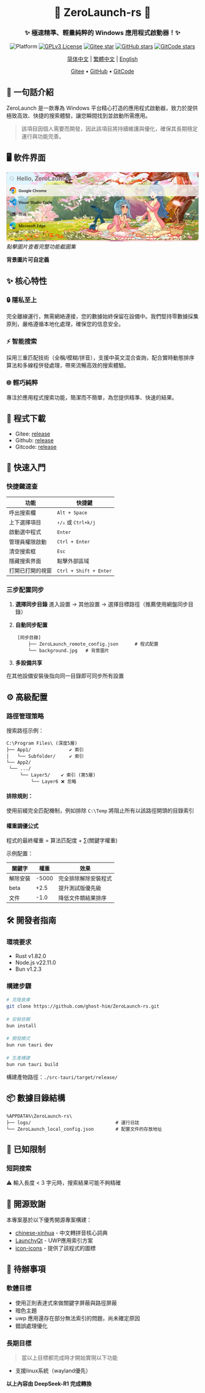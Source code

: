 

<div align="center">
<!--
    <p align="center">
         <img src="./Web/src/assets/logo.png" height="128" alt="ZeroLaunch-logo"/> 
    </p>
-->
    <h1>🚀 ZeroLaunch-rs 🚀</h1>
</div>

<div align="center"><h3>✨ 極速精準、輕量純粹的 Windows 應用程式啟動器！✨</h3></div>

<div align="center">

![Platform](https://img.shields.io/badge/Platform-Windows_11-0078d7?logo=windows11&logoColor=white)
[![GPLv3 License](https://img.shields.io/badge/License-GPLv3-blue.svg)](https://www.gnu.org/licenses/gpl-3.0)
[![Gitee star](https://gitee.com/ghost-him/ZeroLaunch-rs/badge/star.svg?theme=dark)](https://gitee.com/ghost-him/ZeroLaunch-rs/stargazers)
[![GitHub stars](https://img.shields.io/github/stars/ghost-him/ZeroLaunch-rs.svg?style=social)](https://github.com/ghost-him/ZeroLaunch-rs/stargazers)
[![GitCode stars](https://gitcode.com/ghost-him/ZeroLaunch-rs/star/badge.svg)](https://gitcode.com/ghost-him/ZeroLaunch-rs/stargazers)

</div>

<div align="center">

[简体中文](README.md) | [繁體中文](readme-cn2.md) | [English](readme-en.md)

</div>


<div align="center">
    <a href="https://gitee.com/ghost-him/ZeroLaunch-rs" target="_blank">Gitee</a> •
    <a href="https://github.com/ghost-him/ZeroLaunch-rs" target="_blank">GitHub</a> •
    <a href="https://gitcode.com/ghost-him/ZeroLaunch-rs" target="_blank">GitCode</a>
</div>

## 📕 一句話介紹

ZeroLaunch 是一款專為 Windows 平台精心打造的應用程式啟動器，致力於提供極致高效、快捷的搜索體驗，讓您瞬間找到並啟動所需應用。

> 該項目因個人需要而開發，因此該項目將持續維護與優化，確保其長期穩定運行與功能完善。

## 🖥️ 軟件界面

[![主界面預覽](asset/主界面.png)](asset/picture-cn.md)  
*點擊圖片查看完整功能截圖集*

**背景圖片可自定義**

## ✨ 核心特性

### 🔒 隱私至上
完全離線運行，無需網絡連接，您的數據始終保留在設備中。我們堅持零數據採集原則，嚴格遵循本地化處理，確保您的信息安全。

### ⚡ 智能搜索
採用三重匹配技術（全稱/模糊/拼音），支援中英文混合查詢，配合實時動態排序算法和多線程併發處理，帶來流暢高效的搜索體驗。

### 🌐 輕巧純粹
專注於應用程式搜索功能，簡潔而不簡單，為您提供精準、快速的結果。

## 🚩 程式下載

* Gitee: [release](https://gitee.com/ghost-him/ZeroLaunch-rs/releases)
* Github: [release](https://github.com/ghost-him/ZeroLaunch-rs/releases)
* Gitcode: [release](https://gitcode.com/ghost-him/ZeroLaunch-rs/releases)

## 🚀 快速入門

### 快捷鍵速查

| 功能                | 快捷鍵           |
|---------------------|------------------|
| 呼出搜索欄          | `Alt + Space`    |
| 上下選擇項目        | `↑/↓` 或 `Ctrl+k/j` |
| 啟動選中程式        | `Enter`          |
| 管理員權限啟動      | `Ctrl + Enter`   |
| 清空搜索框          | `Esc`            |
| 隱藏搜索界面        | 點擊外部區域      |
| 打開已打開的視窗     | `Ctrl + Shift + Enter` |

### 三步配置同步

1. **選擇同步目錄**
   進入設置 → 其他設置 → 選擇目標路徑（推薦使用網盤同步目錄）

2. **自動同步配置**

```plaintext
    [同步目錄]
        ├── ZeroLaunch_remote_config.json      # 程式配置
        └── background.jpg   # 背景圖片
```

3. **多設備共享**

在其他設備安裝後指向同一目錄即可同步所有設置

## ⚙️ 高級配置

### 路徑管理策略

搜索路徑示例：

```plaintext
C:\Program Files\ (深度5層)
├── App1/              ✔️ 索引
│   └── Subfolder/     ✔️ 索引
└── App2/
 └── .../
     └── Layer5/    ✔️ 索引 (第5層)
         └── Layer6 ❌ 忽略
```

#### 排除規則：

使用前綴完全匹配機制，例如排除 `C:\Temp` 將阻止所有以該路徑開頭的目錄索引

#### 權重調優公式

程式的最終權重 = 算法匹配度 + ∑(關鍵字權重)

示例配置：

|關鍵字	|權重|	效果|
|---|---|---|
|解除安裝|-5000|完全排除解除安裝程式|
|beta|+2.5|提升測試版優先級|
|文件|-1.0|降低文件類結果排序|

## 🛠️ 開發者指南

### 環境要求

* Rust v1.82.0
* Node.js v22.11.0
* Bun v1.2.3

### 構建步驟

```bash
# 克隆倉庫
git clone https://github.com/ghost-him/ZeroLaunch-rs.git

# 安裝依賴
bun install

# 開發模式
bun run tauri dev

# 生產構建
bun run tauri build
```

構建產物路徑：`./src-tauri/target/release/`

## 📦 數據目錄結構

```
%APPDATA%\ZeroLaunch-rs\
├── logs/                               # 運行日誌
└── ZeroLaunch_local_config.json        # 配置文件的存放地址
```

## 📌 已知限制

### 短詞搜索

⚠️ 輸入長度 < 3 字元時，搜索結果可能不夠精確

## 🤝 開源致謝

本專案基於以下優秀開源專案構建：

* [chinese-xinhua](https://github.com/pwxcoo/chinese-xinhua) - 中文轉拼音核心詞典
* [LaunchyQt](https://github.com/samsonwang/LaunchyQt) - UWP應用索引方案
* [icon-icons](https://icon-icons.com/zh/) - 提供了該程式的圖標

## 🎯 待辦事項

### 軟體目標

* 使用正則表達式來做關鍵字屏蔽與路徑屏蔽
* 暗色主題
* uwp 應用還存在部分無法索引的問題，尚未確定原因
* 錯誤處理優化

### 長期目標

> 當以上目標都完成時才開始實現以下功能

* 支援linux系統（wayland優先）

**以上內容由 DeepSeek-R1 完成轉換**